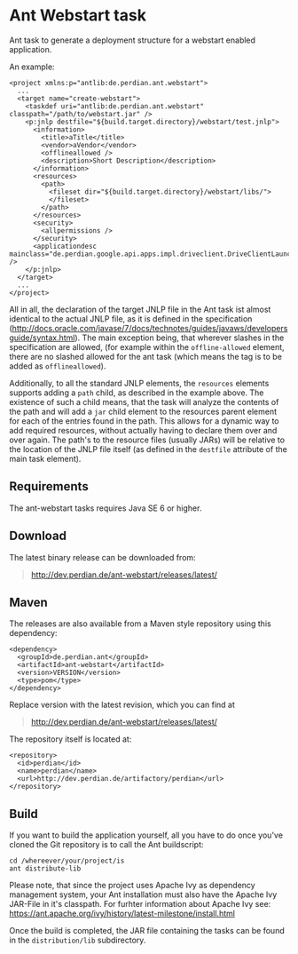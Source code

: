 # Ant Webstart task

Ant task to generate a deployment structure for a webstart enabled application.

An example:

    <project xmlns:p="antlib:de.perdian.ant.webstart">
      ...
      <target name="create-webstart">
        <taskdef uri="antlib:de.perdian.ant.webstart" classpath="/path/to/webstart.jar" />
        <p:jnlp destfile="${build.target.directory}/webstart/test.jnlp">
          <information>
            <title>aTitle</title>
            <vendor>aVendor</vendor>
            <offlineallowed />
            <description>Short Description</description>
          </information>
          <resources>
            <path>
              <fileset dir="${build.target.directory}/webstart/libs/">
              </fileset>
            </path>
          </resources>
          <security>
            <allpermissions />
          </security>
          <applicationdesc mainclass="de.perdian.google.api.apps.impl.driveclient.DriveClientLauncher" />
        </p:jnlp>
      </target>
      ...
    </project>

All in all, the declaration of the target JNLP file in the Ant task ist almost
identical to the actual JNLP file, as it is defined in the specification
(http://docs.oracle.com/javase/7/docs/technotes/guides/javaws/developersguide/syntax.html).
The main exception being, that wherever slashes in the specification are
allowed, (for example within the <code>offline-allowed</code> element, there are
no slashed allowed for the ant task (which means the tag is to be added as
<code>offlineallowed</code>).

Additionally, to all the standard JNLP elements, the <code>resources</code>
elements supports adding a <code>path</code> child, as described in the
example above. The existence of such a child means, that the task will analyze
the contents of the path and will add a <code>jar</code> child element to the
resources parent element for each of the entries found in the path. This
allows for a dynamic way to add required resources, without actually having to
declare them over and over again. The path's to the resource files (usually
JARs) will be relative to the location of the JNLP file itself (as defined in
the <code>destfile</code> attribute of the main task element).

## Requirements

The ant-webstart tasks requires Java SE 6 or higher.

## Download

The latest binary release can be downloaded from:

> http://dev.perdian.de/ant-webstart/releases/latest/

## Maven

The releases are also available from a Maven style repository using this dependency:

    <dependency>
      <groupId>de.perdian.ant</groupId>
      <artifactId>ant-webstart</artifactId>
      <version>VERSION</version>
      <type>pom</type>
    </dependency>

Replace version with the latest revision, which you can find at
> http://dev.perdian.de/ant-webstart/releases/latest/

The repository itself is located at:

    <repository>
      <id>perdian</id>
      <name>perdian</name>
      <url>http://dev.perdian.de/artifactory/perdian</url>
    </repository>

## Build

If you want to build the application yourself, all you have to do once you've
cloned the Git repository is to call the Ant buildscript:

    cd /whereever/your/project/is
    ant distribute-lib

Please note, that since the project uses Apache Ivy as dependency management
system, your Ant installation must also have the Apache Ivy JAR-File in it's
classpath. For furhter information about Apache Ivy see: https://ant.apache.org/ivy/history/latest-milestone/install.html

Once the build is completed, the JAR file containing the tasks can be found in
the <code>distribution/lib</code> subdirectory.